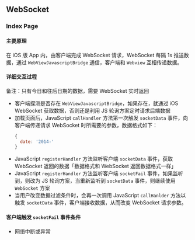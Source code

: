 ## WebSocket

### Index Page

#### 主要原理
在 iOS 版 App 内，由客户端完成 WebSocket 请求，WebSocket 每隔 1s 推送数据，通过 `WebViewJavascriptBridge` 通信，客户端和 `Webview` 互相传递数据。

#### 详细交互过程
备注：只有今日和往后日期的数据，需要 WebSocket 实时返回
- 客户端探测是否存在 `WebViewJavascriptBridge`，如果存在，就通过 iOS WebSocket 获取数据，否则还是利用 JS 轮询方案定时请求后端数据
- 加载页面后，JavaScript `callHandler` 方法第一次触发 `socketData` 事件，向客户端传递请求 WebSocket 时所需要的参数，数据格式如下：
  ```javascript
  {
    date: '2014-'
  }
  ```
 - JavaScript `registerHandler` 方法监听客户端 `socketData` 事件，获取 WebSocket 返回的数据「数据格式和 WebSocket 返回数据格式一样」
 - JavaScript `registerHandler` 方法监听客户端 `socketFail` 事件，如果监听到，则改为 JS 轮询方案，当重新监听到 `socketData` 事件，则继续使用 `WebSocket` 方案
 - 当用户改变数据过滤条件时，会再一次调用 JavaScript `callHanlder` 方法以触发 `socketData` 事件，客户端接收数据，从而改变 WebSocket 请求参数。
   
#### 客户端触发 `socketFail` 事件条件
- 网络中断或异常
